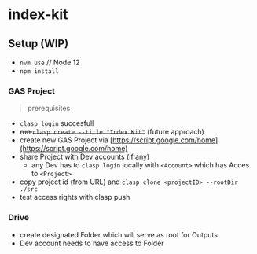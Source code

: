 # index-kit

## Setup (WIP)

+ `nvm use` // Node 12
+ `npm install`

### GAS Project

> prerequisites
+ `clasp login` succesfull
+ ~~run `clasp create --title "Index Kit"`~~ (future approach)
+ create new GAS Project via [https://script.google.com/home](https://script.google.com/home)
+ share Project with Dev accounts (if any)
    + any Dev has to `clasp login` locally with `<Account>` which has Acces to `<Project>`
+ copy project id (from URL) and `clasp clone <projectID> --rootDir ./src`
+ test access rights with clasp push

### Drive
+ create designated Folder which will serve as root for Outputs
+ Dev account needs to have access to Folder
